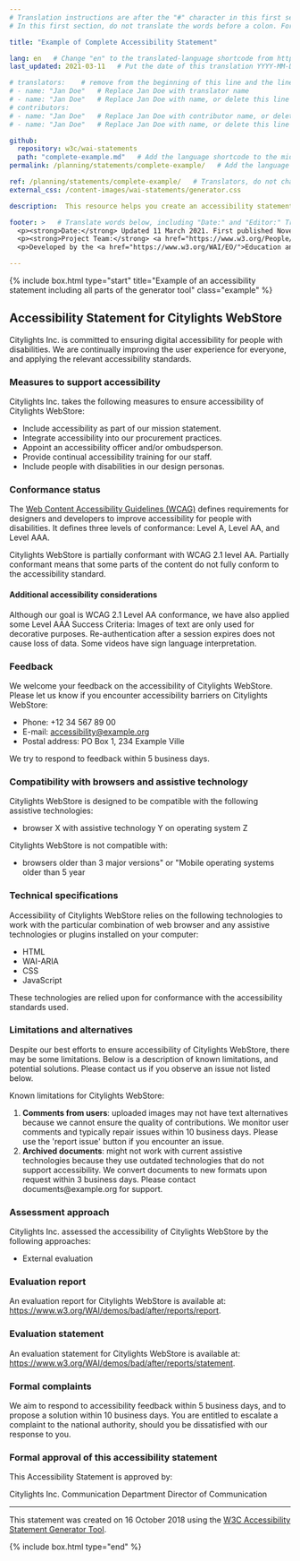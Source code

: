 ```yaml
---
# Translation instructions are after the "#" character in this first section. They are comments that do not show up in the web page. You do not need to translate the instructions after #.
# In this first section, do not translate the words before a colon. For example, do not translate "title:". Do translate the text after "title:".

title: "Example of Complete Accessibility Statement"

lang: en   # Change "en" to the translated-language shortcode from https://www.iana.org/assignments/language-subtag-registry/language-subtag-registry
last_updated: 2021-03-11   # Put the date of this translation YYYY-MM-DD (with month in the middle)

# translators:    # remove from the beginning of this line and the lines below: "# " (the hash sign and the space)
# - name: "Jan Doe"   # Replace Jan Doe with translator name
# - name: "Jan Doe"   # Replace Jan Doe with name, or delete this line if not multiple translators
# contributors:
# - name: "Jan Doe"   # Replace Jan Doe with contributor name, or delete this line if none
# - name: "Jan Doe"   # Replace Jan Doe with name, or delete this line if not multiple contributors

github:
  repository: w3c/wai-statements
  path: "complete-example.md"   # Add the language shortcode to the middle of the filename, for example: complete-example.fr.html
permalink: /planning/statements/complete-example/   # Add the language shortcode to the end, with no slash at end, for example: /planning/statements/complete-example/fr

ref: /planning/statements/complete-example/   # Translators, do not change this
external_css: /content-images/wai-statements/generator.css

description:  This resource helps you create an accessibility statement for your own website, mobile application, or other digital content.   # translate the description

footer: >   # Translate words below, including "Date:" and "Editor:" Translate the Working Group name. Leave the Working Group acronym in English. Do *not* change the dates in the footer below.
  <p><strong>Date:</strong> Updated 11 March 2021. First published November 2018. <a href="../changelog/">Changelog</a>.</p>
  <p><strong>Project Team:</strong> <a href="https://www.w3.org/People/shadi">Shadi Abou-Zahra</a>, Eric Velleman, Sanne Eendebak, Roel Antonisse, and Bas de Bruin. <a href="../acknowledgements/">Acknowledgements</a>.</p>
  <p>Developed by the <a href="https://www.w3.org/WAI/EO/">Education and Outreach Working Group (EOWG)</a>. Developed as part of the <a href="https://www.w3.org/WAI/Tools/">WAI-Tools project</a>, co-funded by the European Commission.</p>

---
```


{% include box.html type="start" title="Example of an accessibility statement including all parts of the generator tool" class="example" %}

## Accessibility Statement for <span class="basic-information website-name">Citylights WebStore</span>

<span class="basic-information organization-name">Citylights Inc.</span> is committed to ensuring digital accessibility for people with disabilities. We are continually improving the user experience for everyone, and applying the relevant accessibility standards.

### Measures to support accessibility

<span class="basic-information organization-name">Citylights Inc.</span> takes the following measures to ensure accessibility of <span class="basic-information website-name">Citylights WebStore</span>:

<ul class="organizational-effort accessibillity-measures">
  <li>Include accessibility as part of our mission statement.</li>
  <li>Integrate accessibility into our procurement practices.</li>
  <li>Appoint an accessibility officer and/or ombudsperson.</li>
  <li>Provide continual accessibility training for our staff.</li>
  <li>Include people with disabilities in our design personas.</li>
</ul>

### Conformance status

The [Web Content Accessibility Guidelines (WCAG)](https://www.w3.org/WAI/standards-guidelines/wcag/) defines requirements for designers and developers to improve accessibility for people with disabilities. It defines three levels of conformance: Level A, Level AA, and Level AAA.

<span class="basic-information website-name">Citylights WebStore</span> is <span class="basic-information conformance-status" data-printfilter="lowercase">partially conformant</span> with <span class="basic-information conformance-standard">WCAG 2.1 level AA</span>. <span><span class="basic-information conformance-status">Partially conformant</span> means that <span class="basic-information conformance-meaning">some parts of the content do not fully conform to the accessibility standard</span>.</span>

#### Additional accessibility considerations

<span class="basic-information conformance-additions">Although our goal is WCAG 2.1 Level AA conformance, we have also applied some Level AAA Success Criteria: Images of text are only used for decorative purposes. Re-authentication after a session expires does not cause loss of data. Some videos have sign language interpretation.</span>

### Feedback

We welcome your feedback on the accessibility of <span class="basic-information website-name">Citylights WebStore</span>. Please let us know if you encounter accessibility barriers on <span class="basic-information website-name">Citylights WebStore</span>:

<ul class="basic-information feedback h-card">
  <li>Phone: <span class="phone-number p-tel">+12 34 567 89 00</span></li>
  <li>E-mail: <a class="email u-email" href="mailto:accessibility@example.org">accessibility@example.org</a></li>
  <li>Postal address: <span class="postal-address p-adr">PO Box 1, 234 Example Ville</span></li>
</ul>

We try to respond to feedback within <span class="feedback responsetime">5 business days</span>.

### Compatibility with browsers and assistive technology

<span class="basic-information website-name">Citylights WebStore</span> is designed to be compatible with the following assistive technologies:

<ul class="technical-information compatible-environments">
  <li>browser X with assistive technology Y on operating system Z</li>
</ul>

<span class="basic-information website-name">Citylights WebStore</span> is not compatible with:

<ul class="technical-information incompatible-environments">
  <li>browsers older than 3 major versions" or "Mobile operating systems older than 5 year</li>
</ul>

### Technical specifications

Accessibility of <span class="basic-information website-name">Citylights WebStore</span> relies on the following technologies to work with the particular combination of web browser and any assistive technologies or plugins installed on your computer:

<ul class="technical-information technologies-used">
  <li>HTML</li>
  <li>WAI-ARIA</li>
  <li>CSS</li>
  <li>JavaScript</li>
</ul>

These technologies are relied upon for conformance with the accessibility standards used.

### Limitations and alternatives

Despite our best efforts to ensure accessibility of <span class="basic-information website-name">Citylights WebStore</span>, there may be some limitations. Below is a description of known limitations, and potential solutions. Please contact us if you observe an issue not listed below.

Known limitations for <span class="basic-information website-name">Citylights WebStore</span>:

<ol class="technical-information accessibility-limitations">
  <li><strong>Comments from users</strong>: uploaded images may not have text alternatives because we cannot ensure the quality of contributions. We monitor user comments and typically repair issues within 10 business days. Please use the 'report issue' button if you encounter an issue.</li>
  <li><strong>Archived documents</strong>: might not work with current assistive technologies because they use outdated technologies that do not support accessibility. We convert documents to new formats upon request within 3 business days. Please contact documents@example.org for support.</li>
</ol>

### Assessment approach

<span class="basic-information organization-name">Citylights Inc.</span> assessed the accessibility of <span class="basic-information website-name">Citylights WebStore</span> by the following approaches:

<ul class="technical-information assessment-approaches">
  <li>External evaluation</li>
</ul>

### Evaluation report

An evaluation report for <span class="basic-information website-name">Citylights WebStore</span> is available at: <a class="technical-information related-evidence" href="https://www.w3.org/WAI/demos/bad/after/reports/report">https://www.w3.org/WAI/demos/bad/after/reports/report</a>.

### Evaluation statement

An evaluation statement for <span class="basic-information website-name">Citylights WebStore</span> is available at: <a class="technical-information related-evidence" href="https://www.w3.org/WAI/demos/bad/after/reports/statement">https://www.w3.org/WAI/demos/bad/after/reports/statement</a>.

### Formal complaints

<span class="complaints">We aim to respond to accessibility feedback within 5 business days, and to propose a solution within 10 business days. You are entitled to escalate a complaint to the national authority, should you be dissatisfied with our response to you.</span>

### Formal approval of this accessibility statement

This Accessibility Statement is approved by:

<span class="approval"><span class="basic-information organization-name">Citylights Inc.</span> 
<span class="approved-by">Communication Department</span> 
<span class="approved-by-jobtitle">Director of Communication</span></span>

<hr noshade="noshade">

This statement was created on <span class="basic-information statement-created-date">16 October 2018</span> using the <a href="../">W3C Accessibility Statement Generator Tool</a>.

{% include box.html type="end" %}
